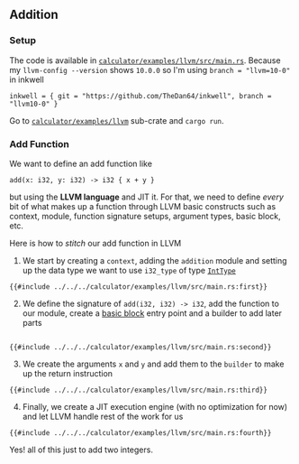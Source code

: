 ##  Addition


### Setup

The code is available in [`calculator/examples/llvm/src/main.rs`](https://github.com/ehsanmok/create-your-own-lang-with-rust/blob/master/calculator/examples/llvm/src/main.rs). Because my `llvm-config --version` shows `10.0.0` so I'm using `branch = "llvm=10-0"` in inkwell

```text
inkwell = { git = "https://github.com/TheDan64/inkwell", branch = "llvm10-0" }
```

Go to [`calculator/examples/llvm`](https://github.com/ehsanmok/create-your-own-lang-with-rust/blob/master/calculator/examples/llvm/) sub-crate and `cargo run`.


### Add Function

We want to define an add function like

```
add(x: i32, y: i32) -> i32 { x + y }
```

but using the **LLVM language** and JIT it. For that, we need to define *every* bit of what makes up a function through LLVM basic constructs such as context, module, function signature setups, argument types, basic block, etc.

Here is how to *stitch* our add function in LLVM

1. We start by creating a `context`, adding the `addition` module and setting up the data type we want to use `i32_type` of type [`IntType`](https://thedan64.github.io/inkwell/inkwell/types/struct.IntType.html)

```rust,ignore
{{#include ../../../calculator/examples/llvm/src/main.rs:first}}
```

2. We define the signature of `add(i32, i32) -> i32`, add the function to our module, create a [basic block](https://thedan64.github.io/inkwell/inkwell/basic_block/index.html) entry point and a builder to add later parts

```rust,ignore

{{#include ../../../calculator/examples/llvm/src/main.rs:second}}
```

3. We create the arguments `x` and `y` and add them to the `builder` to make up the return instruction

```rust,ignore
{{#include ../../../calculator/examples/llvm/src/main.rs:third}}
```

4. Finally, we create a JIT execution engine (with no optimization for now) and let LLVM handle rest of the work for us

```rust,ignore
{{#include ../../../calculator/examples/llvm/src/main.rs:fourth}}
```

Yes! all of this just to add two integers.
